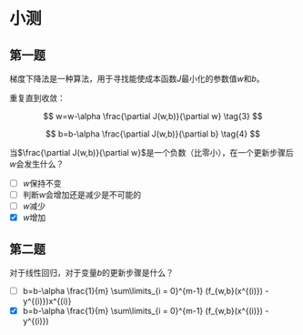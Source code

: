 # 小测

## 第一题

梯度下降法是一种算法，用于寻找能使成本函数$J$最小化的参数值$w$和$b$。

重复直到收敛：

$$
w=w-\alpha \frac{\partial J(w,b)}{\partial w} \tag{3}
$$

$$
b=b-\alpha \frac{\partial J(w,b)}{\partial b} \tag{4}
$$

当$\frac{\partial J(w,b)}{\partial w}$是一个负数（比零小），在一个更新步骤后$w$会发生什么？

- [ ] $w$保持不变
- [ ] 判断$w$会增加还是减少是不可能的
- [ ] $w$减少
- [x] $w$增加

## 第二题

对于线性回归，对于变量$b$的更新步骤是什么？

- [ ] b=b-\alpha \frac{1}{m} \sum\limits_{i = 0}^{m-1} (f_{w,b}(x^{(i)}) - y^{(i)})x^{(i)}
- [x] b=b-\alpha \frac{1}{m} \sum\limits_{i = 0}^{m-1} (f_{w,b}(x^{(i)}) - y^{(i)})
